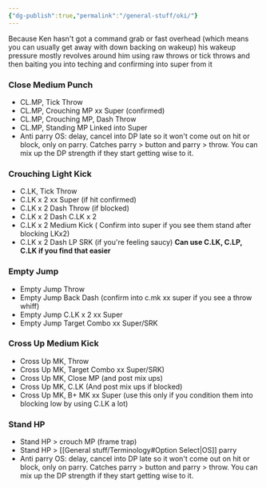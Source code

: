 ```yaml
---
{"dg-publish":true,"permalink":"/general-stuff/oki/"}
---
```


Because Ken hasn't got a command grab or fast overhead (which means you can usually get away with down backing on wakeup) his wakeup pressure mostly revolves around him using raw throws or tick throws and then baiting you into teching and confirming into super from it 
### Close Medium Punch 
- CL.MP, Tick Throw 
- CL.MP, Crouching MP xx Super (confirmed) 
- CL.MP, Crouching MP, Dash Throw 
- CL.MP, Standing MP Linked into Super
- Anti parry OS: delay, cancel into DP late so it won't come out on hit or block, only on parry. Catches parry > button and parry > throw. You can mix up the DP strength if they start getting wise to it.
### Crouching Light Kick 
- C.LK, Tick Throw 
- C.LK x 2 xx Super (if hit confirmed) 
- C.LK x 2 Dash Throw (if blocked) 
- C.LK x 2 Dash C.LK x 2 
- C.LK x 2 Medium Kick ( Confirm into super if you see them stand after blocking LKx2) 
- C.LK x 2 Dash LP SRK (if you're feeling saucy) 
**Can use C.LK, C.LP, C.LK if you find that easier** 
### Empty Jump 
- Empty Jump Throw 
- Empty Jump Back Dash (confirm into c.mk xx super if you see a throw whiff) 
- Empty Jump C.LK x 2 xx Super 
- Empty Jump Target Combo xx Super/SRK 
### Cross Up Medium Kick 
- Cross Up MK, Throw 
- Cross Up MK, Target Combo xx Super/SRK) 
- Cross Up MK, Close MP (and post mix ups) 
- Cross Up MK, C.LK (And post mix ups if blocked) 
- Cross Up MK, B+ MK xx Super (use this only if you condition them into blocking low by using C.LK a lot)
### Stand HP
- Stand HP > crouch MP (frame trap)
- Stand HP > [[General stuff/Terminology#Option Select\|OS]] parry
- Anti parry OS: delay, cancel into DP late so it won't come out on hit or block, only on parry. Catches parry > button and parry > throw. You can mix up the DP strength if they start getting wise to it.